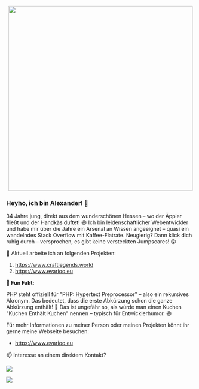 <p align="center"><a href="https://www.evarioo.eu" target="_blank"><img src="https://media.evarioo.eu/pixelpatron/logo.png" width="493" /></a></p>

### Heyho, ich bin Alexander! 🎉
34 Jahre jung, direkt aus dem wunderschönen Hessen – wo der Äppler fließt und der Handkäs duftet! 😆
Ich bin leidenschaftlicher Webentwickler und habe mir über die Jahre ein Arsenal an Wissen angeeignet – quasi ein wandelndes Stack Overflow mit Kaffee-Flatrate.
Neugierig? Dann klick dich ruhig durch – versprochen, es gibt keine versteckten Jumpscares! 😜

🔭 Aktuell arbeite ich an folgenden Projekten:
1. https://www.craftlegends.world
2. https://www.evarioo.eu

**🎉 Fun Fakt:**

PHP steht offiziell für "PHP: Hypertext Preprocessor" – also ein rekursives Akronym.
Das bedeutet, dass die erste Abkürzung schon die ganze Abkürzung enthält! 🤯
Das ist ungefähr so, als würde man einen Kuchen "Kuchen Enthält Kuchen" nennen – typisch für Entwicklerhumor. 😆

Für mehr Informationen zu meiner Person oder meinen Projekten könnt ihr gerne meine Webseite besuchen:

- https://www.evarioo.eu

📫 Interesse an einem direktem Kontakt?

[<img src="https://img.shields.io/badge/pixelpatron-100000?style=for-the-badge&logo=X&logoColor=white&labelColor=000000&color=FF0000">](https://x.com/pixelpatron)

[<img src="https://img.shields.io/badge/pixel_patron-100000?style=for-the-badge&logo=Discord&logoColor=white&labelColor=000000&color=FF0000">](https://x.com/evarioo_x)
